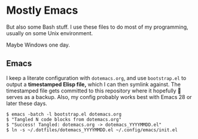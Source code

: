 # Mostly Emacs
But also some Bash stuff. I use these files to do most of my programming, usually on some Unix environment.

Maybe Windows one day.

## Emacs
I keep a literate configuration with `dotemacs.org`, and use `bootstrap.el` to output a __timestamped Elisp file,__ which I can then symlink against. The timestamped file gets committed to this repository where it hopefully :crossed_fingers: serves as a backup. Also, my config probably works best with Emacs 28 or later these days.

```console
$ emacs -batch -l bootstrap.el dotemacs.org
$ "Tangled N code blocks from dotemacs.org"
$ "Success! Tangled: dotemacs.org -> dotemacs_YYYYMMDD.el"
$ ln -s ~/.dotfiles/dotemacs_YYYYMMDD.el ~/.config/emacs/init.el
```
